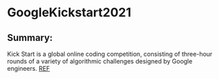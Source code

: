 # GoogleKickstart2021
## Summary: 

Kick Start is a global online coding competition, consisting of three-hour rounds of a variety of algorithmic challenges designed by Google engineers. 
[REF](https://codingcompetitions.withgoogle.com/kickstart)


